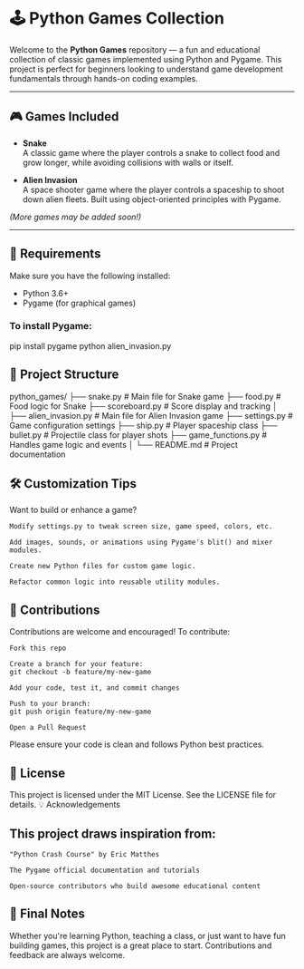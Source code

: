 # 🕹️ Python Games Collection

Welcome to the **Python Games** repository — a fun and educational collection of classic games implemented using Python and Pygame. This project is perfect for beginners looking to understand game development fundamentals through hands-on coding examples.

---

## 🎮 Games Included

- **Snake**  
  A classic game where the player controls a snake to collect food and grow longer, while avoiding collisions with walls or itself.

- **Alien Invasion**  
  A space shooter game where the player controls a spaceship to shoot down alien fleets. Built using object-oriented principles with Pygame.

*(More games may be added soon!)*

---

## 🧰 Requirements

Make sure you have the following installed:

- Python 3.6+
- Pygame (for graphical games)

### To install Pygame:
pip install pygame
python alien_invasion.py

## 📁 Project Structure

python_games/
├── snake.py               # Main file for Snake game
├── food.py                # Food logic for Snake
├── scoreboard.py          # Score display and tracking
│
├── alien_invasion.py      # Main file for Alien Invasion game
├── settings.py            # Game configuration settings
├── ship.py                # Player spaceship class
├── bullet.py              # Projectile class for player shots
├── game_functions.py      # Handles game logic and events
│
└── README.md              # Project documentation

## 🛠️ Customization Tips

Want to build or enhance a game?

    Modify settings.py to tweak screen size, game speed, colors, etc.

    Add images, sounds, or animations using Pygame's blit() and mixer modules.

    Create new Python files for custom game logic.

    Refactor common logic into reusable utility modules.

## 🙌 Contributions

Contributions are welcome and encouraged!
To contribute:

    Fork this repo

    Create a branch for your feature:
    git checkout -b feature/my-new-game

    Add your code, test it, and commit changes

    Push to your branch:
    git push origin feature/my-new-game

    Open a Pull Request

Please ensure your code is clean and follows Python best practices.
## 📜 License

This project is licensed under the MIT License.
See the LICENSE file for details.
💡 Acknowledgements

## This project draws inspiration from:

    "Python Crash Course" by Eric Matthes

    The Pygame official documentation and tutorials

    Open-source contributors who build awesome educational content

## 🌟 Final Notes

Whether you're learning Python, teaching a class, or just want to have fun building games, this project is a great place to start. Contributions and feedback are always welcome.
